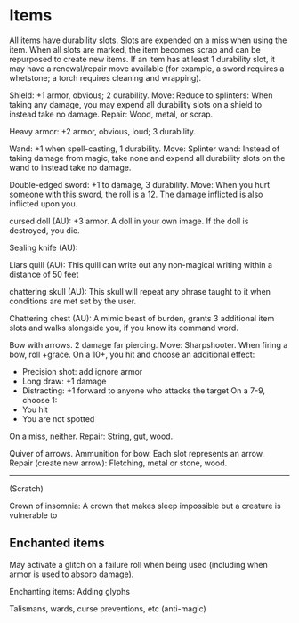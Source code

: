 # Items

All items have durability slots. Slots are expended on a miss when using the item. When all slots are marked, the item becomes scrap and can be repurposed to create new items. If an item has at least 1 durability slot, it may have a renewal/repair move available (for example, a sword requires a whetstone; a torch requires cleaning and wrapping).

Shield: +1 armor, obvious; 2 durability. Move: Reduce to splinters: When taking any damage, you may expend all durability slots on a shield to instead take no damage. Repair: Wood, metal, or scrap.

Heavy armor: +2 armor, obvious, loud; 3 durability. 

Wand: +1 when spell-casting, 1 durability. Move: Splinter wand: Instead of taking  damage from magic, take none and expend all durability slots on the wand to instead take no damage.

Double-edged sword: +1 to damage, 3 durability. Move: When you hurt someone with this sword, the roll is a 12. The damage inflicted is also inflicted upon you.

cursed doll (AU): +3 armor. A doll in your own image. If the doll is destroyed, you die. 

Sealing knife (AU):

Liars quill (AU): This quill can write out any non-magical writing within a distance of 50 feet

chattering skull (AU): This skull will repeat any phrase taught to it when conditions are met set by the user. 

Chattering chest (AU): A mimic beast of burden, grants 3 additional item slots and walks alongside you, if you know its command word. 

Bow with arrows. 2 damage far piercing. Move: Sharpshooter. When firing a bow, roll +grace. On a 10+, you hit and choose an additional effect: 
- Precision shot: add ignore armor
- Long draw: +1 damage
- Distracting: +1 forward to anyone who attacks the target 
On a 7-9, choose 1:
- You hit
- You are not spotted

On a miss, neither.
Repair: String, gut, wood.

Quiver of arrows. Ammunition for bow. Each slot represents an arrow. Repair (create new arrow): Fletching, metal or stone, wood.


---

(Scratch)

Crown of insomnia: A crown that makes sleep impossible but a creature is vulnerable to



## Enchanted items

May activate a glitch on a failure roll when being used (including when armor is used to absorb damage).

Enchanting items: Adding glyphs

Talismans, wards, curse preventions, etc (anti-magic)

